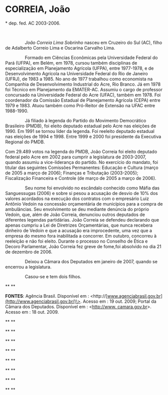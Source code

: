 CORREIA, João
=============

\* dep. fed. AC 2003-2006.

 

                *João Correia Lima Sobrinho* nasceu em Cruzeiro do Sul
(AC), filho de Adalberto Correio Lima e Oscarina Carvalho Lima.

                Formado em Ciências Econômicas pela Universidade Federal
do Pará (UFPA), em Belém, em 1978, cursou também disciplinas de
especialização em Planejamento Agrícola (UFPA), entre 1977-1978, e de
Desenvolvimento Agrícola na Universidade Federal do Rio de Janeiro
(UFRJ), de 1983 a 1985. No ano de 1977 trabalhou como economista na
Companhia de Desenvolvimento Industrial do Acre, Rio Branco. Já em 1978
foi Técnico em Planejamento da EMATER-AC. Assumiu o cargo de professor
concursado na Universidade Federal do Acre (UFAC), também em 1978. Foi
coordenador da Comissão Estadual de Planejamento Agrícola (CEPA) entre
1979 e 1983. Atuou também como Pró-Reitor de Extensão na UFAC entre
1988-1990.

                Já filiado à legenda do Partido do Movimento Democrático
Brasileiro (PMDB), foi eleito deputado estadual pelo Acre nas eleições
de 1990. Em 1991 se tornou líder da legenda. Foi reeleito deputado
estadual nas eleições de 1994 e 1998. Entre 1999 e 2000 foi presidente
da Executiva Regional do PMDB.

Com 29.489 votos na legenda do PMDB, João Correia foi eleito deputado
federal pelo Acre em 2002 para cumprir a legislatura de 2003-2007,
quando assumiu a vice-liderança do partido. No exercício do mandato, foi
titular das seguintes Comissões Permanentes: Educação e Cultura (março
de 2005 a março de 2006); Finanças e Tributação (2003-2005);
Fiscalização Financeira e Controle (de março de 2005 a março de 2006).

                Seu nome foi envolvido no escândalo conhecido como Máfia
das Sanguessugas (2006) e sobre si pesou a acusação de desvio de 10% dos
valores acordados na execução dos contratos com o empresário Luiz
Antônio Vedoin na concessão orçamentária de municípios para a compra de
ambulâncias. Seu envolvimento se deu mediante denúncia do próprio
Vedoin, que, além de João Correia, denunciou outros deputados de
diferentes legendas partidárias. João Correia se defendeu declarando que
apenas cumpriu a Lei de Diretrizes Orçamentárias, que nunca recebera
dinheiro de Vedoin e que a acusação era improcedente, uma vez que a
empresa do mesmo fora inabilitada a concorrer. Em outubro, concorreu à
reeleição e não foi eleito. Durante o processo no Conselho de Ética e
Decoro Parlamentar, João Correia fez greve de fome,foi absolvido no dia
21 de dezembro de 2006.

                Deixou a Câmara dos Deputados em janeiro de 2007, quando
se encerrou a legislatura.

                Casou-se e tem dois filhos.

** **

**FONTES**: Agência Brasil. Disponível em :
\<http://[www.agenciabrasil.gov.br](http://www.agenciabrasil.gov.br/)\>.
Acesso em : 19 out. 2009; Portal da Câmara dos Deputados. Disponível em
: \<[http://www. camara.gov.br](http://www.%20camara.gov.br/)\>. Acesso
em : 18 out. 2009.

** **

** **

** **

** **

** **

** **

** **

** **
